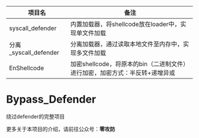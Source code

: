 | 项目名                | 备注                                                         |
| --------------------- | ------------------------------------------------------------ |
| syscall_defender      | 内置加载器，将shellcode放在loader中，实现单文件加载          |
| 分离_syscall_defender | 分离加载器，通过读取本地文件至内存中，实现多文件加载         |
| EnShellcode           | 加密shellcode，将原本的bin（二进制文件）进行加密，加密方式：半反转+递增异或 |





# Bypass_Defender

绕过defender的完整项目

更多关于本项目的介绍，请前往公众号：**零攻防**


